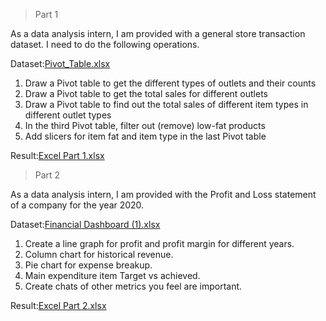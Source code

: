 > Part 1

As a data analysis intern, I am provided with a general store transaction dataset. I need to do the following operations.

Dataset:[Pivot_Table.xlsx](https://github.com/namdharayush/AyushNamdhar-ML-INTERNSHIP-TASK-1/blob/main/Pivot_Table.xlsx)


1. Draw a Pivot table to get the different types of outlets and their counts
2. Draw a Pivot table to get the total sales for different outlets
3. Draw a Pivot table to find out the total sales of different item types in different outlet types
4. In the third Pivot table, filter out (remove) low-fat products 
5. Add slicers for item fat and item type in the last Pivot table

Result:[Excel Part 1.xlsx](https://github.com/namdharayush/AyushNamdhar-ML-INTERNSHIP-TASK-1/blob/main/Excel%20Part%201.xlsx)

> Part 2

As a data analysis intern, I am provided with the Profit and Loss statement of a company for the year 2020.

Dataset:[Financial Dashboard (1).xlsx](https://github.com/namdharayush/AyushNamdhar-ML-INTERNSHIP-TASK-1/blob/main/Financial%20Dashboard%20(1).xlsx)

1. Create a line graph for profit and profit margin for different years.
2. Column chart for historical revenue.
3. Pie chart for expense breakup.
4. Main expenditure item Target vs achieved.
5. Create chats of other metrics you feel are important.

Result:[Excel Part 2.xlsx](https://github.com/namdharayush/AyushNamdhar-ML-INTERNSHIP-TASK-1/blob/main/Excel%20Part%202.xlsx)
